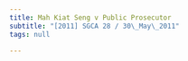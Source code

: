 ```yaml
---
title: Mah Kiat Seng v Public Prosecutor
subtitle: "[2011] SGCA 28 / 30\_May\_2011"
tags: null

---
```


